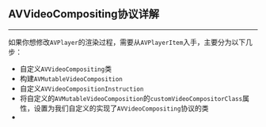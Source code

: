 ## AVVideoCompositing协议详解

-------

如果你想修改`AVPlayer`的渲染过程，需要从`AVPlayerItem`入手，主要分为以下几步：

- 自定义`AVVideoCompositing`类
- 构建`AVMutableVideoComposition`
- 自定义`AVVideoCompositionInstruction`
- 将自定义的`AVMutableVideoComposition`的`customVideoCompositorClass`属性，设置为我们自定义的实现了`AVVideoCompositing`协议的类
- 

